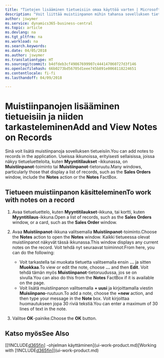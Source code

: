 ```yaml
---
title: "Tietojen lisääminen tietueisiin omaa käyttöä varten | Microsoft Docs"
description: "Voit liittää muistiinpanon mihin tahansa sovelluksen tietueeseen. Jos sinulla on esimerkiksi myyntitilaukseen liittyviä lisätietoja, jotka eivät kuitenkaan sovi mihinkään myyntitilauksen kenttään, voit kirjoittaa muistion."
author: jswymer
ms.service: dynamics365-business-central
ms.topic: article
ms.devlang: na
ms.tgt_pltfrm: na
ms.workload: na
ms.search.keywords: 
ms.date: 04/05/2018
ms.author: jswymer
ms.translationtype: HT
ms.sourcegitcommit: b4dfdeb3cf49867699907c444147060727d3f146
ms.openlocfilehash: 66b0273bd56705d1eee745b891e0068118224651
ms.contentlocale: fi-fi
ms.lasthandoff: 04/09/2018

---
```

# <a name="add-and-view-notes-on-records"></a><span data-ttu-id="12a00-104">Muistiinpanojen lisääminen tietueisiin ja niiden tarkasteleminen</span><span class="sxs-lookup"><span data-stu-id="12a00-104">Add and View Notes on Records</span></span>
 <span data-ttu-id="12a00-105">Sinä <!--OnPrem and your colleagues -->voit lisätä muistiinpanoja sovelluksen tietueisiin.</span><span class="sxs-lookup"><span data-stu-id="12a00-105">You <!--OnPrem and your colleagues -->can add notes to records in the application.</span></span> <span data-ttu-id="12a00-106">Useissa ikkunoissa, erityisesti sellaisissa, joissa näkyy tietueluetteloita, kuten **Myyntitilaukset** -ikkunassa, on **Muistiinpanot**-toiminto tai **Muistiinpanot**-tietoruutu.</span><span class="sxs-lookup"><span data-stu-id="12a00-106">Many windows, particularly those that display a list of records, such as the **Sales Orders** window, include the **Notes** action or the **Notes** FactBox.</span></span> <!--OnPremNotes is where you can write notes about a record to yourself or others, and where you can view notes to you from others. For example, a note could be a general comment or processing instruction to your colleague, who can then respond to your note using their own **Notes**. Or, your colleague can add a note that gives you extra information about a sales order that is not covered by the information on the sales order. These notes and correspondences will follow the record as it is processed in the company.-->

<!--OnPrem
> [!NOTE]  
>  You can only select one recipient of the note.-->  

## <a name="to-work-with-notes-on-a-record"></a><span data-ttu-id="12a00-107">Tietueen muistiinpanon käsitteleminen</span><span class="sxs-lookup"><span data-stu-id="12a00-107">To work with notes on a record</span></span>

1.  <span data-ttu-id="12a00-108">Avaa tietueluettelo, kuten **Myyntitilaukset**-ikkuna, tai kortti, kuten **Myyntitilaus**-ikkuna.</span><span class="sxs-lookup"><span data-stu-id="12a00-108">Open a list of records, such as the **Sales Orders** window, or a card, such as the **Sales Order** window.</span></span>  

    <!-- If **Notes** is not visible on the page, then you can customize the page to display the Notes FactBox. -->

2.  <span data-ttu-id="12a00-109">Avaa **Muistiinpanot**-ikkuna valitsemalla **Muistiinpanot**-toiminto.</span><span class="sxs-lookup"><span data-stu-id="12a00-109">Choose the **Notes** action to open the **Notes** window.</span></span> <span data-ttu-id="12a00-110">Kaikki tietueessa olevat muistiinpanot näkyvät tässä ikkunassa.</span><span class="sxs-lookup"><span data-stu-id="12a00-110">This window displays any current notes on the record.</span></span> <span data-ttu-id="12a00-111">Voit tehdä nyt seuraavat toiminnot:</span><span class="sxs-lookup"><span data-stu-id="12a00-111">From here, you can do the following:</span></span>

    -   <span data-ttu-id="12a00-112">Voit tarkastella tai muokata tietuetta valitsemalla ensin **...** ja sitten **Muokkaa**.</span><span class="sxs-lookup"><span data-stu-id="12a00-112">To view or edit the note, choose **...** and then **Edit**.</span></span> <span data-ttu-id="12a00-113">Voit tehdä tämän myös **Muistiinpanot**-tietoruudussa, jos se on sivulla.</span><span class="sxs-lookup"><span data-stu-id="12a00-113">You can also do this from the **Notes** FactBox if it is available on the page.</span></span>
    -   <span data-ttu-id="12a00-114">Voit lisätä muistiinpanon valitsemalla **+ uusi** ja kirjoittamalla viestin **Muisiinpano**-ruutuun.</span><span class="sxs-lookup"><span data-stu-id="12a00-114">To add a note, choose the **+new** action, and then type your message in the **Note** box.</span></span> <span data-ttu-id="12a00-115">Voit kirjoittaa huomautukseen jopa 30 riviä tekstiä.</span><span class="sxs-lookup"><span data-stu-id="12a00-115">You can enter a maximum of 30 lines of text in the note.</span></span>

<!-- 5.  In the **To** field, enter a user ID (your own or someone else’s) to indicate who the note is for.  

6.  Select the **Notify** field if you want to send a notification to the user in the **To** field.

     If **Notify** is selected, the note will be sent as a notification to the user's **My Notifications** on the Role Center.  -->

3.  <span data-ttu-id="12a00-116">Valitse **OK**-painike.</span><span class="sxs-lookup"><span data-stu-id="12a00-116">Choose the **OK** button.</span></span>  

## <a name="see-also"></a><span data-ttu-id="12a00-117">Katso myös</span><span class="sxs-lookup"><span data-stu-id="12a00-117">See Also</span></span>
<span data-ttu-id="12a00-118">[[!INCLUDE[d365fin](includes/d365fin_md.md)] -ohjelman käyttäminen](ui-work-product.md)</span><span class="sxs-lookup"><span data-stu-id="12a00-118">[Working with [!INCLUDE[d365fin](includes/d365fin_md.md)]](ui-work-product.md)</span></span>  

